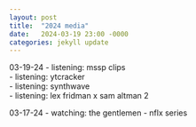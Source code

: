 ```yaml
---
layout: post
title:  "2024 media"
date:   2024-03-19 23:00 -0000
categories: jekyll update
---
```


03-19-24 
        - listening: mssp clips  
        - listening: ytcracker  
        - listening: synthwave  
        - listening: lex fridman x sam altman 2

03-17-24
        - watching: the gentlemen - nflx series